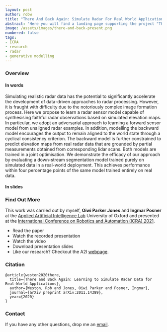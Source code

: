 ```yaml
---
layout: post
author: robw
title: "There And Back Again: Simulate Radar For Real World Applications"
abstract: 'Here you will find a landing page supporting the project "There and Back Again: Learning to Simulate Radar For Real World Applications" presented at the International Conference on Robotics and Automation (ICRA) 2021.'
image: /assets/images/there-and-back-present.png
numbered: false
tags:
- ICRA
- research
- radar
- generative modelling
---
```


### Overview
#### In words
Simulating  realistic  radar  data  has  the  potential  to  significantly  accelerate  the  development  of  data-driven approaches  to  radar  processing.  However,  it  is  fraught  with difficulty   due   to   the   notoriously   complex   image   formation process.   Here   we   propose   to   learn   a   radar   sensor   model capable  of  synthesising  faithful  radar  observations  based  on simulated elevation maps. In particular, we adopt an adversarial approach  to  learning  a forward sensor  model  from  unaligned radar  examples.  In  addition,  modelling  the backward model encourages  the  output  to  remain  aligned  to  the  world  state through  a  cyclical  consistency  criterion.  The  backward  model is further constrained to predict elevation maps from real radar data that are grounded by partial measurements obtained from corresponding  lidar  scans.  Both  models  are  trained  in  a  joint optimisation.  We  demonstrate  the  efficacy  of  our  approach  by evaluating  a  down-stream  segmentation  model  trained  purely on  simulated  data  in  a  real-world  deployment.  This  achieves performance  within  four  percentage  points  of  the  same  model trained  entirely  on  real  data.

#### In slides
<div class="video_wrapper w3-container">
<script src="https://cdn.jsdelivr.net/npm/publicalbum@latest/embed-ui.min.js" async></script>
<div class="pa-gallery-player-widget" style="width:100%; display:none;"
  data-link="https://photos.app.goo.gl/XoEuZJAw4VTNe9ks6"
  data-title=""
  data-description="35 new photos added to shared album">
  <object data="https://lh3.googleusercontent.com/ydsiGQC7sgnFYxq98KTFAKK_DSJCqw3jKVxCMRt8ko-Htw0ii2AnFQhIriKsHhYVMC-iLSr81I2uxTiZzjTCpohQgWyir0rlTRB5MI_M6KknmREKF-WjC6RTJ8ZHnkDUVZ9q7ulJ1Q=w1920-h1080"></object>
  <object data="https://lh3.googleusercontent.com/B3wpWGxBRcifIMuV7XUfgs6xu6fA_nbQjxS0jByJ2elLJ9VsWZVcsbJOW6SqQ086CKj3KDeUOcXAsH5bpXqwez7UFSaaWBhWqwjMl28NYa9H1QOOg6xLWYtJbHTo4PmMNMJqGjgtng=w1920-h1080"></object>
  <object data="https://lh3.googleusercontent.com/zVSOwsKH5zcLV7Jn0VjfRq7uUH7Qua8XFbvIHIb44EatUsB4x7RRrwnAWf7ewatCLl4iExxS17djbWklUEQI7e1nNSLfMMlqOaUw4DBVygNlkawBrCvavJUYkYltWgKXhl4P5kKpow=w1920-h1080"></object>
  <object data="https://lh3.googleusercontent.com/G3l0talYu6b4q053zePAhw2yiOZgEDsZoHCY0kPjw5SM857tdBji7hjxtVRb6R-ys06c4vzGOH3DZtW4MKk74aj9SgIsB2uzHu_6AypltzFThMp3b8STNWvslN50mxfuG3Vfs_rqNw=w1920-h1080"></object>
  <object data="https://lh3.googleusercontent.com/zAKdnX6xVPOcgJHktCH5IGuMEQ0CTodrjQpqtIrTWbJi9AJQjtNBoWvb7KOggeWU6Kc-uu3mOmxYAoJ0Mhkjj16Vb292f8ZmOzUau6qjeLCS8y5Um0M-KXH_eGxn7sKAW63JAhGSKg=w1920-h1080"></object>
  <object data="https://lh3.googleusercontent.com/EUbCCjvVJ6XopP0BYEHZY096ps9xHMp4cLYguHhksXG7IH8cR69jbP7G286aGqPWx22d27zFkUU6wyqsW1u7LVCcxoXIQB_WIs2f4RYmK83IAOwL2Fo49-au74xr1s1ZRSKPgbwRgw=w1920-h1080"></object>
  <object data="https://lh3.googleusercontent.com/iGraMKsDG4VMajQDULaJdHaPO9WYQbhaGHg1I1OxfzCX2BWhaJO15tR_aVHQ7TdUSVWOXZl8eg44XDU-tkNb7GQGttN-ltv_EwHxNBUdMcnKrwsfPHbxSyTvQlQwBx271W0FuPdFOw=w1920-h1080"></object>
  <object data="https://lh3.googleusercontent.com/QkGQQF_3pYxlReju9WfZ2Xe92ZIL6RQRkQz7Kfb4vecdLUb6oB6fZJ4TGftO3qMVUTQ82OTpzgWqkqfHOAwA2asMFI30-icoYvzEBSXQng2maTAqsPljNT-ZiKegYllOMhptkYvAXw=w1920-h1080"></object>
  <object data="https://lh3.googleusercontent.com/NsGqrLD8feQmJvnI4xG895zS0rrgX48SeIL-OPm5VuDeH2QQIPCOURArUlhgzInFmo4mkV-BSpHIZtMV7nIO-DJMzB26PMB6t7F8S7gpJZ_NkMSeAw3cmRGSI_gG8dQWhNAstRyL_A=w1920-h1080"></object>
  <object data="https://lh3.googleusercontent.com/GwhGR2XjB915-6NoJWgh45u04y_Y5jfTpEAPG2IHH7wgvteTs97PVkW9SO5O-YO5zYMPlGCl9QB_uZZWonCq8CQ9RCaeZwJjifu2nuBcM3VXTKTKVOAJsonUMusirotxQ1o5fnNFPg=w1920-h1080"></object>
  <object data="https://lh3.googleusercontent.com/BexyeB-E8ztLHOrWTObxHvu-8zFmxLLUTRjgT5VJDA7kvFsFsbQE-Pwk8o_aXRRWsWVBwr0ZQ9KhpPuH9DFVesM-WeDlYr-UkfmPHzGBtOdR0WeEO8iFXFbWLBciT0B2Eui5a_GSsw=w1920-h1080"></object>
  <object data="https://lh3.googleusercontent.com/jS5KDksCTFrxGE7DUqMW1VF7tc1BRKtYqUlhMIYrERPRr7Erv7Yzy9I5RGVW3vn9mrE41s-Mqttv-Jj9UuCbbPTOmnY5RZbSTtMgzrBoLDO9rfD_ZARZmOFrfn8QpsD1On2Kg_Ma8A=w1920-h1080"></object>
  <object data="https://lh3.googleusercontent.com/Rs8tfLPjtpJt56ZCXb0eGnhC72MTOGIJIhuqMdDX3pvGuoRgj3zr2dK-YcP6GC5GPNGmDgXHA-3-7OoyEkCW0ioxwyMv_RgwFthyRa8tpN9CmK1HQaPVZm0KEwgikl1n-w0J7MIxzA=w1920-h1080"></object>
  <object data="https://lh3.googleusercontent.com/HmFgMQaXGGhHKbRvaaO72C7FdTxMLulNqfkrweivQ5IEVkEOuQ8-yoZ-ktLI7SuWZYjoRZjpyidN14_F5FuEJ4eEeIi0mOiQEEVJI18CZFFOXR5tmy_NOFw_nJxoSVsITHutXG4Z6g=w1920-h1080"></object>
  <object data="https://lh3.googleusercontent.com/JqODZ55oftBKI2yKpKwefdOLJKjgYa5GNyhobUsH2X7tIEgY1_e95qaWY6BS7ax-yVxymsuXX8IPvxQjZlijbuLcvBNJ_BCxNdTFrSGBXc6lQr7uy-4G8ewOsoKEbX9M5C1wE6xr4w=w1920-h1080"></object>
  <object data="https://lh3.googleusercontent.com/XNiM1ZmuZD66L5ByLthKKaFG_CAiI8b63DjzHn2fsTqaZsHtTkB1mrQQROMPVOl2_ssXfTV3aTLjh9h8DSRb0IwDfNBHl3oH0Ssvd4HRs3XnUQu7s78ZPh9iURTWwrePfqUj618cqA=w1920-h1080"></object>
  <object data="https://lh3.googleusercontent.com/WurDja88CQ7CBn7sg2UNWLOSxO1isZ9XcZsk2pEVbjZl9Ti1lFe_yNAjsZMncmSw6ZDljYfSq0Dq4JHUsbRQVGiRnPT-ahhy0mbK_8Ao7KfycbfYuRNRa1HNIHO_nuS-QoRFPK3teA=w1920-h1080"></object>
  <object data="https://lh3.googleusercontent.com/EQEedoIJB_j_qcKXlbaddi1PSf_vJd9PKHg9cqOO-Bt5ox2sTfdtoFGChWI-DnnXAmE7ueGxh91Ge9049Hy2Z74o1Z_J8znHLGXX2x_q000H8WkMeFQIoCDo4RiHavKsMyX6aCP0Fw=w1920-h1080"></object>
  <object data="https://lh3.googleusercontent.com/cChkB9mv40skPso6stuPfmLsejp54tB4uZoM9M19QxYJVVxns-QqooiVOWX0iFNgJruoak7UOLUBnainbTHCoPPzjdxxWqvnn3Ue-Pe9SEI26nCt3oAba59ePJYTUQ9Ah2tTzDpMvw=w1920-h1080"></object>
  <object data="https://lh3.googleusercontent.com/idcBkRjrJbrzHAgbukOavXR82B6j4oiR9bSDI3lkxajaXQO89XwTzM1Zjem66stzVd9MaIiDzge8594iWAj318FULAFoJfftuenP-oFZ_XjHVqMEmjGwaGibM0IeOiFI5zESilBZEg=w1920-h1080"></object>
  <object data="https://lh3.googleusercontent.com/a1kxxGStpDkAoC4cVgFVqF3NjgDF1qhiQ_kqd5rXZgf2G4s7_N69TDToqbCx1BU5yrrwTfREM8ib8ufY5JGquTP87SeQuNe9Un-p93aqwUlbDxScOIs4VnVElv4cln5QVACCpsgxmA=w1920-h1080"></object>
  <object data="https://lh3.googleusercontent.com/9aZBCRi7ENjzdI2krUwFSXN1mvO5b6FQeuGYa7Olq7yc9k1gdFSYIr3AkDap7058A4-xHY1k8m9RXAK0MoYlFcJLbFaXzJtPOE7ke_KdvB2uIpIuEdjosJqnSm0w-iQcBG2NmNdYkA=w1920-h1080"></object>
  <object data="https://lh3.googleusercontent.com/tVI0-JD0vx-cy5R9MxgfJLXbqZFONyxFxwE2iUJJg0qFQi5myjq9TlOqils6uU8rk8RF7VQNObXisf9RyLF__i4R1OnaHNkJeytM_DIskCHkkbNqjC0T9gw1WWuRjfyMVo2fhwEPtQ=w1920-h1080"></object>
  <object data="https://lh3.googleusercontent.com/3IG1kvLtNh2CaugZ8-3KNPv4AxcdrmrqzTFUxuOjBvbYOSYE56uB4BMpAMe74gxw_nz7ekbjBahiwFa7y_cDmqv7MPazdgRwSyCb4zEGRpRui4sPLbFiFuAAytEXMs-yMcntFP2zeg=w1920-h1080"></object>
  <object data="https://lh3.googleusercontent.com/G8cPGxKMk-n4evu0BAk46dTyrkLK0bktLGM4NOkCLKqdVgtT334H6FJRkjq4GFbZquu5fTSObpKynDEy9XPZEWg3NRVUH1lV514vN6IsLFXYzB-Y4gl9SVBtQ2HaA8oMj3kW_iqJ9g=w1920-h1080"></object>
  <object data="https://lh3.googleusercontent.com/cBJbljmCX1sLRuBoo1cRQTR21gUSRCkwTFLF0tu6spIUQ0G61jKdJyPpTUp6LO8lZiOLYbct0ZuW_w1Q9DecpoZmgi9u_IQOjiZqiubgWviJj0UqanYcuCS7kJ8MYnTuDmPAidMM1Q=w1920-h1080"></object>
  <object data="https://lh3.googleusercontent.com/vB4y9qyDebZdMDadpLLsw-6GP6vgvUGA0vggQhpSmyFzfM2Ct2cLQ-9JfNgaL98b5VkxXGzaTY2j_5ZTiYc0MN23K51BxLZrrroM-Fa07gKrKB4l0_NsXCkLA3tIDY-3l9YhmOdJLA=w1920-h1080"></object>
  <object data="https://lh3.googleusercontent.com/5UnA_XJmQBUREFi5YzUnFs9QHTIVXNQIRaHjYX4PDcrCQsCCe9b-FBWbpdd0UtIX2DLpCE9wdgPh9Hunaa9Ft-zBtBv1bLYfz6omHhvOM41FCdhedcA3v6ap61P_c0Asq3h2en4XKw=w1920-h1080"></object>
  <object data="https://lh3.googleusercontent.com/TotnxUDJQSspi9daART1Pj7LS8uZn1ppTy4bAqyXEdC2uDQXWfi6Hkcql1Oj8I8DS8Fu9SVxYnUhmU59GyPkNstkAccWwJv_2MFPDJR4vxZoJ2HtXXeuKgnD1y_2bgXxjuF6JrKI3A=w1920-h1080"></object>
  <object data="https://lh3.googleusercontent.com/ge5tJd4-wuZTgapOiLuX_5YgVPO8Pe2AIw5WztMtNXZkbtoBGSrF_C4YWa3Cp7hcAw4O-lVMfPiKDeuXI8zdvk5Vyx3AfhAKy9Eg8f1b-d0avNQTjvhP-yVLINo8Go9WQ0eRVadhTg=w1920-h1080"></object>
  <object data="https://lh3.googleusercontent.com/Dkk8aDwrtPMYr199d-iV7-frM2b8F_sgy7S8MUHfqTwsbV0LQHsMwjHFap39gI-cUl0R1p2w_BI4lzRs_kPfZvZueUQTibj-KJJsn7up0vk25Df5_ZrPGJ2f3UjOWUj5H-A8cmRmsQ=w1920-h1080"></object>
  <object data="https://lh3.googleusercontent.com/VYc1vVA7f_jhUf7mT_tH7wVl9TVRwNLNeosVCwzV_V3TJiQGcrwm46U5mTBbuF7fcv2HOkE53Wz8g2w6xIwgkwA_GsG-AJ6hGrrtt8ZzuArKGB8DuQXSyBTVFLIOQB1PsdhYDLdAJw=w1920-h1080"></object>
  <object data="https://lh3.googleusercontent.com/Ef0FiZf_62UxMYmp8HEsW95jPykncus9ilpjTOnhnIhtEjYkW_renUelBy2kiKBpFBnZ0A3xu26FMC5Y2pxVQR8q2NCznlFqF34qVDyQ8jbp3kGMjcRn3l-uqyAadrAoP0mjRFRCOg=w1920-h1080"></object>
  <object data="https://lh3.googleusercontent.com/R_0gM2JGzH_C5YZwVG8Hk1GRSI0sHRkMq7TkF_gbqUNjefEg8EoeF14zcuzjeTJo7aAidWsU0e6cwXNQJBUqkiKHAdWdC8ebwnotI7mAjtsCoRc0gLeUnZRAw-j51LkKc3Ojiy1oNA=w1920-h1080"></object>
  <object data="https://lh3.googleusercontent.com/OPLQWxNAHs1BOI0PlqW10KwoQ3L5rtRdaguB4ThOz5GRvYGCqP2vaTZT6pjqInoyJU9gaiLukPE1kmWdPwAUT3I1tu-jjwNWsidqPW-jcEBe7gbmASke0ztFwUQbDEVcUVwxzX-RTw=w1920-h1080"></object>
</div>
</div>

### Find Out More
This work was carried out by myself, __Oiwi Parker Jones__ and __Ingmar Posner__ at the [Applied Artificial Intelligence Lab]() University of Oxford and presented at the [International Conference on Robotics and Automation (ICRA) 2021](ieee-icra.org).
- Read the paper <a href="https://arxiv.org/pdf/2011.14389.pdf"><i class="fas fa-file-pdf"></i></a>
- Watch the recorded presentation <a href="https://www.youtube.com/watch?v=xVL4xUMlDY0"><i class="fab fa-youtube"></i></a>
- Watch the video <a href="https://www.youtube.com/watch?v=C3N0R-Jlu7I"><i class="fab fa-youtube"></i></a>
- Download presentation slides <a href="/assets/pdf/there-and-back-present.pdf"><i class="fas fa-file-pdf"></i></a>
- Like our research? Checkout the A2I [webpage](https://ori.ox.ac.uk/labs/a2i/).

### Citation
```
@article{weston2020there,
  title={There and Back Again: Learning to Simulate Radar Data for Real-World Applications},
  author={Weston, Rob and Jones, Oiwi Parker and Posner, Ingmar},
  journal={arXiv preprint arXiv:2011.14389},
  year={2020}
}
```


### Contact
If you have any other questions, drop me an [email](mailto:robw@robots.ox.ac.uk).

